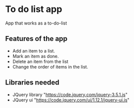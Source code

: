 # To do list app
 App that works as a to-do-list

## Features of the app
 - Add an item to a list.
 - Mark an item as done.
 - Delete an item from the list
 - Change the order of items in the list.

 ## Libraries needed
 - JQuery library "https://code.jquery.com/jquery-3.5.1.js"
 - JQuery ui "https://code.jquery.com/ui/1.12.1/jquery-ui.js"
